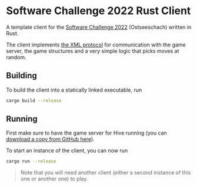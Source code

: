 # Software Challenge 2022 Rust Client

A template client for the [Software Challenge 2022](https://www.software-challenge.de) (Ostseeschach) written in Rust.

The client implements [the XML protocol](https://docs.software-challenge.de/spiele/hive/xml-dokumentation.html) for communication with the game server, the game structures and a very simple logic that picks moves at random.

## Building

To build the client into a statically linked executable, run

```bash
cargo build --release
```

## Running

First make sure to have the game server for Hive running (you can [download a copy from GitHub here](https://github.com/software-challenge/backend/releases/tag/20.final)).

To start an instance of the client, you can now run

```bash
cargo run --release
```

> Note that you will need another client (either a second instance of this one or another one) to play.
